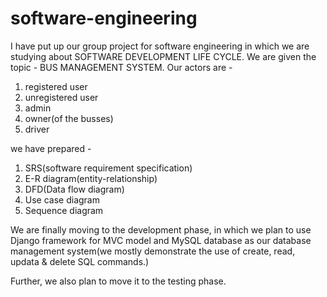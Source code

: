 # software-engineering

I have put up our group project for software engineering in which we are studying about SOFTWARE DEVELOPMENT LIFE CYCLE.
We are given the topic - BUS MANAGEMENT SYSTEM.
Our actors are - 
  1. registered user
  2. unregistered user
  3. admin
  4. owner(of the busses)
  5. driver

we have prepared -
  1. SRS(software requirement specification)
  2. E-R diagram(entity-relationship)
  3. DFD(Data flow diagram)
  4. Use case diagram
  5. Sequence diagram
  
 We are finally moving to the development phase, in which we plan to use Django framework for MVC model and MySQL database as our database management system(we mostly demonstrate the use of create, read, updata & delete SQL commands.)
 
 Further, we also plan to move it to the testing phase. 
